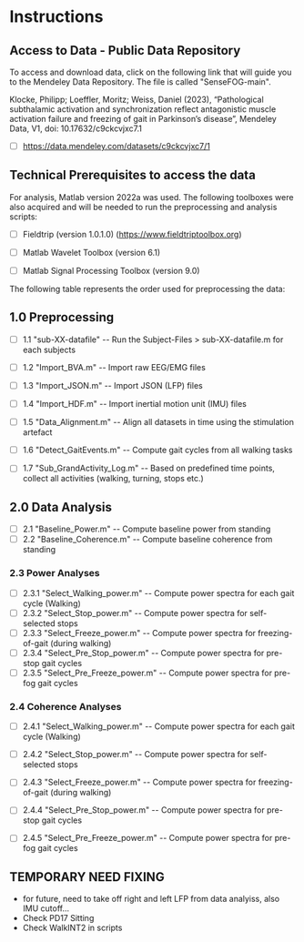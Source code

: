 # Instructions

## Access to Data - Public Data Repository
To access and download data, click on the following link that will guide you to the Mendeley Data Repository. 
The file is called "SenseFOG-main".

Klocke, Philipp; Loeffler, Moritz; Weiss, Daniel (2023), 
“Pathological subthalamic activation and synchronization reflect antagonistic muscle activation failure and freezing of gait in Parkinson’s disease”, 
Mendeley Data, V1, doi: 10.17632/c9ckcvjxc7.1

- [ ] https://data.mendeley.com/datasets/c9ckcvjxc7/1      

## Technical Prerequisites to access the data
For analysis, Matlab version 2022a was used. 
The following toolboxes were also acquired and will be needed to run the preprocessing and analysis scripts:
- [ ] Fieldtrip (version 1.0.1.0) (https://www.fieldtriptoolbox.org) 
- [ ] Matlab Wavelet Toolbox (version 6.1)
- [ ] Matlab Signal Processing Toolbox (version 9.0)



The following table represents the order used for preprocessing the data:

## 1.0 Preprocessing
- [ ]  1.1 "sub-XX-datafile"             --  Run the Subject-Files > sub-XX-datafile.m for each subjects
- [ ]  1.2 "Import_BVA.m"                --  Import raw EEG/EMG files
- [ ]  1.3 "Import_JSON.m"               --  Import JSON (LFP) files
- [ ]  1.4 "Import_HDF.m"                --  Import inertial motion unit (IMU) files
- [ ]  1.5 "Data_Alignment.m"            --  Align all datasets in time using the stimulation artefact
- [ ]  1.6 "Detect_GaitEvents.m"         --  Compute gait cycles from all walking tasks
- [ ]  1.7 "Sub_GrandActivity_Log.m"     --  Based on predefined time points, collect all activities (walking, turning, stops etc.)


## 2.0 Data Analysis
- [ ]  2.1 "Baseline_Power.m"            -- Compute baseline power from standing
- [ ]  2.2 "Baseline_Coherence.m"        -- Compute baseline coherence from standing

### 2.3 Power Analyses
- [ ]  2.3.1 "Select_Walking_power.m"    -- Compute power spectra for each gait cycle (Walking)
- [ ]  2.3.2 "Select_Stop_power.m"       -- Compute power spectra for self-selected stops
- [ ]  2.3.3 "Select_Freeze_power.m"     -- Compute power spectra for freezing-of-gait (during walking)
- [ ]  2.3.4 "Select_Pre_Stop_power.m"   -- Compute power spectra for pre-stop gait cycles
- [ ]  2.3.5 "Select_Pre_Freeze_power.m" -- Compute power spectra for pre-fog gait cycles

### 2.4 Coherence Analyses
- [ ]  2.4.1 "Select_Walking_power.m"    -- Compute power spectra for each gait cycle (Walking)
- [ ]  2.4.2 "Select_Stop_power.m"       -- Compute power spectra for self-selected stops
- [ ]  2.4.3 "Select_Freeze_power.m"     -- Compute power spectra for freezing-of-gait (during walking)
- [ ]  2.4.4 "Select_Pre_Stop_power.m"   -- Compute power spectra for pre-stop gait cycles
- [ ]  2.4.5 "Select_Pre_Freeze_power.m" -- Compute power spectra for pre-fog gait cycles



## TEMPORARY NEED FIXING
- for future, need to take off right and left LFP from data analyiss, also IMU cutoff...
- Check PD17 Sitting
- Check WalkINT2 in scripts
